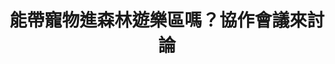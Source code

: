 ---
id: "27"
lang: zh-tw
description: 「全台國家森林公園、樂園，開放持有『狂犬病注射證明』、『晶片證明』之寵物進入」連署案
propose_date: 2018-01-08
meeting_date: 2018-02-02
publish: "FALSE"
selected: "FALSE"
blog_selected: "FALSE"
thumbnail: https://pdis.nat.gov.tw/assets/imgs/7858fc6c3ed4d3694ee1e444613f340fc5ac8f1e.JPG
title: 能帶寵物進森林遊樂區嗎？協作會議來討論
introduction:
  content: >-
    最初依法禁止寵物進入森林遊樂區是基於狂犬病防疫的需求，因此本案的提案人希望能藉由增加相關規範，讓符合條件的飼主可以帶寵物進入全台國家森林公園同遊。

    本案的其中一個面向是攜帶寵物至森林遊樂區造成的影響。除了可能傳染疾病外，留下的氣味也會使野生動物改變習慣的路徑，影響他們的生活，因此在經過各方討論後，有狂犬病、有野生動物的區域，傾向仍不開放寵物進入，但可考量開放鄰近都市，或是環境較不敏感之區域，配合飼主攜帶「狂犬病注射證明」及「寵物晶片注射證明」文件之規定，並嚴禁不繫牽繩讓寵物落地，在飼主盡到相應責任的前提上，打造更符合寵物友善的景點。
  image: https://pdis.nat.gov.tw/assets/imgs/8417457b7c57537102191f5d4669014959401bb7.JPG
color: green
join:
  type: 提
  title: 全台國家森林公園、樂園，開放持有「狂犬病注射證明」、「晶片證明」之寵物進入
  link: https://join.gov.tw/idea/detail/9404b408-88c7-4673-b889-6eddd949827e
  image: https://cm.pdis.nat.gov.tw/images/post/1OI59zgcdz22-tQHbwNBiHTr21N_cD8S-.jpg
layout: post
departments:
  - 農委會
embed:
  agenda_book:
    links:
      - https://issuu.com/pdis.tw/docs/_aa4c736da40aed
  mind_map:
    links:
      - https://miro.com/app/live-embed/o9J_kziQsdY=/?moveToViewport=-3886,-2156,6426,3203
  proposer_slide:
    links:
      - https://issuu.com/pdis.tw/docs/20180202-_______________.pptx_62e41641272160
  ministry_slide:
    links:
      - https://issuu.com/pdis.tw/docs/20180202-_______________.pptx
  host_slide:
    links:
      - https://issuu.com/pdis.tw/docs/20180202-_______________
  transcript:
    links:
      - https://sayit.pdis.nat.gov.tw/2018-02-02-%E9%96%8B%E6%94%BE%E6%94%BF%E5%BA%9C%E7%AC%AC%E4%BA%8C%E5%8D%81%E4%B8%83%E6%AC%A1%E5%8D%94%E4%BD%9C%E6%9C%83%E8%AD%B0
blogs:
  - https://pdis.nat.gov.tw/zh-TW/blog/%E5%8D%94%E4%BD%9C%E6%9C%83%E8%AD%B0%E6%9C%89%E5%85%B1%E8%AD%98-%E5%AF%B5%E7%89%A9%E5%8F%8B%E5%96%84%E6%87%89%E5%85%BC%E9%A1%A7%E9%87%8E%E7%94%9F%E5%8B%95%E7%89%A9%E6%AC%8A%E7%9B%8A/
---